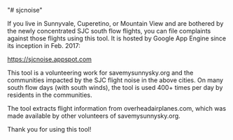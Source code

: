 "# sjcnoise" 

If you live in Sunnyvale, Cuperetino, or Mountain View and are bothered by the newly concentrated SJC south flow flights, you can file complaints against those flights using this tool. It is hosted by Google App Engine since its inception in Feb. 2017:

https://sjcnoise.appspot.com

This tool is a volunteering work for savemysunnysky.org and the communities impacted by the SJC flight noise in the above cities. On many south flow days (with south winds), the tool is used 400+ times per day by residents in the communities.

The tool extracts flight information from overheadairplanes.com, which was made available by other volunteers of savemysunnysky.org.

Thank you for using this tool!
